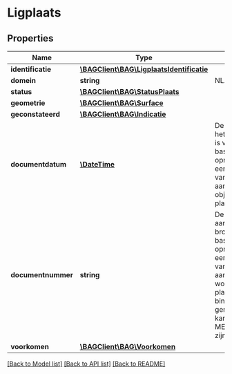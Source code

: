 # Ligplaats

## Properties
Name | Type | Description | Notes
------------ | ------------- | ------------- | -------------
**identificatie** | [**\BAGClient\BAG\LigplaatsIdentificatie**](LigplaatsIdentificatie.md) |  | 
**domein** | **string** | NL.IMBAG.Ligplaats | 
**status** | [**\BAGClient\BAG\StatusPlaats**](StatusPlaats.md) |  | 
**geometrie** | [**\BAGClient\BAG\Surface**](Surface.md) |  | 
**geconstateerd** | [**\BAGClient\BAG\Indicatie**](Indicatie.md) |  | 
**documentdatum** | [**\DateTime**](\DateTime.md) | De datum waarop het brondocument is vastgesteld, op basis waarvan een opname, mutatie of een verwijdering van gegevens ten aanzien van een object heeft plaatsgevonden. | 
**documentnummer** | **string** | De unieke aanduiding van het brondocument op basis waarvan een opname, mutatie of een verwijdering van gegevens ten aanzien van een woonplaats heeft plaatsgevonden, binnen een gemeente. Alle karakters uit de MES-1 karakterset zijn toegestaan. | 
**voorkomen** | [**\BAGClient\BAG\Voorkomen**](Voorkomen.md) |  | 

[[Back to Model list]](../../README.md#documentation-for-models) [[Back to API list]](../../README.md#documentation-for-api-endpoints) [[Back to README]](../../README.md)

